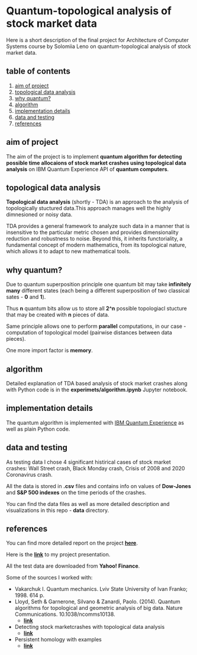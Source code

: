 # Quantum-topological analysis of stock market data

Here is a short description of the final project for Architecture of Computer Systems course by Solomiia Leno on quantum-topological analysis of stock market data.

## table of contents
1. [aim of project](#aim-of-project)
2. [topological data analysis](#topological-data-analysis)
3. [why quantum?](#why-quantum)
4. [algorithm](#algorithm)
5. [implementation details](#implementation-details)
6. [data and testing](#data-and-testing)
7. [references](#references)

## aim of project
The aim of the project is to implement **quantum algorithm for detecting possible time allocaions of stock market crashes using topological data analysis** on IBM Quantum Experience API of **quantum computers**.

## topological data analysis
**Topological data analysis** (shortly - TDA) is an approach to the analysis of topologically stuctured data.This approach manages well the highly dimnesioned or noisy data.

TDA provides a general framework to analyze such data in a manner that is insensitive to the particular metric chosen and provides dimensionality reduction and robustness to noise. Beyond this, it inherits functoriality, a fundamental concept of modern mathematics, from its topological nature, which allows it to adapt to new mathematical tools.

## why quantum?
Due to quantum superposition principle one quantum bit may take **infinitely many** different states (each being a different superposition of two classical sates - **0** and **1**).

Thus **n** quantum bits allow us to store all **2^n** possible topologiacl stucture that may be created with **n** pieces of data.

Same principle allows one to perform **parallel** computations, in our case - computation of topological model (pairwise distances between data pieces).

One more import factor is **memory**. 

## algorithm
Detailed explanation of TDA based analysis of stock market crashes along with Python code is in the **experimets/algorithm.ipynb** Jupyter notebook.

## implementation details
The quantum algorithm is implemented with [IBM Quantum Experience](https://quantum-computing.ibm.com/) as well as plain Python code.

## data and testing
As testing data I chose 4 significant histirical cases of stock market crashes: Wall Street crash, Black Monday crash, Crisis of 2008 and 2020 Coronavirus crash.

All the data is stored in **.csv** files and contains info on values of **Dow-Jones** and **S&P 500 indexes** on the time periods of the crashes.

You can find the data files as well as more detailed description and visualizations in this repo - **data** directory.

## references
You can find more detailed report on the project [**here**](https://sol4ik.github.io/AoCS-report/).

Here is the [**link**](https://docs.google.com/presentation/d/16S5xK0NhVxzvIlZIi0GVV4fMD2bYA7v2nEAYY3zeXXA/edit?usp=sharing) to my project presentation.

All the test data are downloaded from **Yahoo! Finance**.

Some of the sources I worked with:
- Vakarchuk I. Quantum mechanics. Lviv State University of Ivan Franko; 1998. 614 p.
- Lloyd, Seth & Garnerone, Silvano & Zanardi, Paolo. (2014). Quantum algorithms for topological and geometric analysis of big data. Nature Communications. 10.1038/ncomms10138. 
  - [**link**](https://www.researchgate.net/publication/264742794_Quantum_algorithms_for_topological_and_geometric_analysis_of_big_data/citation/download)
- Detecting stock marketcrashes with topological data analysis
  - [**link**](https://towardsdatascience.com/detecting-stock-market-crashes-with-topological-data-analysis-7d5dd98abe42)
- Persistent homology with examples
  - [**link**](https://towardsdatascience.com/persistent-homology-with-examples-1974d4b9c3d0)
